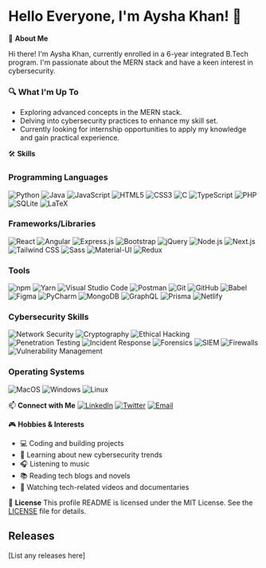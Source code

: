 # Hello Everyone, I'm Aysha Khan! 👋

🚀 **About Me**

Hi there! I'm Aysha Khan, currently enrolled in a 6-year integrated B.Tech program. I'm passionate about the MERN stack and have a keen interest in cybersecurity.

### 🔍 What I'm Up To
- Exploring advanced concepts in the MERN stack.
- Delving into cybersecurity practices to enhance my skill set.
- Currently looking for internship opportunities to apply my knowledge and gain practical experience.

🛠 **Skills**

### Programming Languages
![Python](https://img.shields.io/badge/-Python-333333?style=flat&logo=python)
![Java](https://img.shields.io/badge/-Java-333333?style=flat&logo=java)
![JavaScript](https://img.shields.io/badge/-JavaScript-333333?style=flat&logo=javascript)
![HTML5](https://img.shields.io/badge/-HTML5-333333?style=flat&logo=html5)
![CSS3](https://img.shields.io/badge/-CSS3-333333?style=flat&logo=css3)
![C](https://img.shields.io/badge/-C-333333?style=flat&logo=c)
![TypeScript](https://img.shields.io/badge/-TypeScript-333333?style=flat&logo=typescript)
![PHP](https://img.shields.io/badge/-PHP-333333?style=flat&logo=php)
![SQLite](https://img.shields.io/badge/-SQLite-333333?style=flat&logo=sqlite)
![LaTeX](https://img.shields.io/badge/-LaTeX-333333?style=flat&logo=latex)

### Frameworks/Libraries
![React](https://img.shields.io/badge/-React-333333?style=flat&logo=react)
![Angular](https://img.shields.io/badge/-Angular-333333?style=flat&logo=angular)
![Express.js](https://img.shields.io/badge/-Express.js-333333?style=flat&logo=express)
![Bootstrap](https://img.shields.io/badge/-Bootstrap-333333?style=flat&logo=bootstrap)
![jQuery](https://img.shields.io/badge/-jQuery-333333?style=flat&logo=jquery)
![Node.js](https://img.shields.io/badge/-Node.js-333333?style=flat&logo=node.js)
![Next.js](https://img.shields.io/badge/-Next.js-333333?style=flat&logo=next.js)
![Tailwind CSS](https://img.shields.io/badge/-Tailwind%20CSS-333333?style=flat&logo=tailwind-css)
![Sass](https://img.shields.io/badge/-Sass-333333?style=flat&logo=sass)
![Material-UI](https://img.shields.io/badge/-Material--UI-333333?style=flat&logo=material-ui)
![Redux](https://img.shields.io/badge/-Redux-333333?style=flat&logo=redux)

### Tools
![npm](https://img.shields.io/badge/-npm-333333?style=flat&logo=npm)
![Yarn](https://img.shields.io/badge/-Yarn-333333?style=flat&logo=yarn)
![Visual Studio Code](https://img.shields.io/badge/-Visual%20Studio%20Code-333333?style=flat&logo=visual-studio-code)
![Postman](https://img.shields.io/badge/-Postman-333333?style=flat&logo=postman)
![Git](https://img.shields.io/badge/-Git-333333?style=flat&logo=git)
![GitHub](https://img.shields.io/badge/-GitHub-333333?style=flat&logo=github)
![Babel](https://img.shields.io/badge/-Babel-333333?style=flat&logo=babel)
![Figma](https://img.shields.io/badge/-Figma-333333?style=flat&logo=figma)
![PyCharm](https://img.shields.io/badge/-PyCharm-333333?style=flat&logo=pycharm)
![MongoDB](https://img.shields.io/badge/-MongoDB-333333?style=flat&logo=mongodb)
![GraphQL](https://img.shields.io/badge/-GraphQL-333333?style=flat&logo=graphql)
![Prisma](https://img.shields.io/badge/-Prisma-333333?style=flat&logo=prisma)
![Netlify](https://img.shields.io/badge/-Netlify-333333?style=flat&logo=netlify)

### Cybersecurity Skills
![Network Security](https://img.shields.io/badge/-Network%20Security-333333?style=flat&logo=wireshark)
![Cryptography](https://img.shields.io/badge/-Cryptography-333333?style=flat&logo=lock)
![Ethical Hacking](https://img.shields.io/badge/-Ethical%20Hacking-333333?style=flat&logo=hackaday)
![Penetration Testing](https://img.shields.io/badge/-Penetration%20Testing-333333?style=flat&logo=penetration-testing)
![Incident Response](https://img.shields.io/badge/-Incident%20Response-333333?style=flat&logo=incident-response)
![Forensics](https://img.shields.io/badge/-Forensics-333333?style=flat&logo=forensic-science)
![SIEM](https://img.shields.io/badge/-SIEM-333333?style=flat&logo=security)
![Firewalls](https://img.shields.io/badge/-Firewalls-333333?style=flat&logo=firewall)
![Vulnerability Management](https://img.shields.io/badge/-Vulnerability%20Management-333333?style=flat&logo=vulnerability-management)

### Operating Systems
![MacOS](https://img.shields.io/badge/-MacOS-333333?style=flat&logo=apple)
![Windows](https://img.shields.io/badge/-Windows-333333?style=flat&logo=windows)
![Linux](https://img.shields.io/badge/-Linux-333333?style=flat&logo=linux)

📫 **Connect with Me**
[![LinkedIn](https://img.shields.io/badge/-LinkedIn-333333?style=flat&logo=linkedin)](https://www.linkedin.com/in/yourlinkedin/)
[![Twitter](https://img.shields.io/badge/-Twitter-333333?style=flat&logo=twitter)](https://twitter.com/yourtwitter)
[![Email](https://img.shields.io/badge/-Email-333333?style=flat&logo=gmail)](mailto:youremail@example.com)

🎮 **Hobbies & Interests**
- 💻 Coding and building projects
- 🔐 Learning about new cybersecurity trends
- 🎧 Listening to music
- 📚 Reading tech blogs and novels
- 🎥 Watching tech-related videos and documentaries

📝 **License**
This profile README is licensed under the MIT License. See the [LICENSE](LICENSE) file for details.

## Releases
[List any releases here]


<!---
Ayshakhan01/Ayshakhan01 is a ✨ special ✨ repository because its `README.md` (this file) appears on your GitHub profile.
You can click the Preview link to take a look at your changes.
--->

